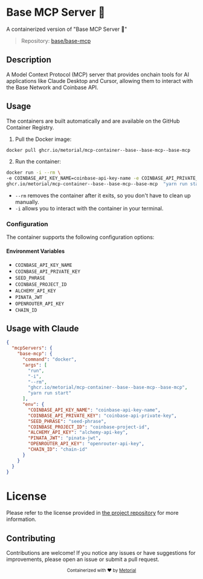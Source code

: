 
# Base MCP Server 🔵

A containerized version of "Base MCP Server 🔵"

> Repository: [base/base-mcp](https://github.com/base/base-mcp)

## Description

A Model Context Protocol (MCP) server that provides onchain tools for AI applications like Claude Desktop and Cursor, allowing them to interact with the Base Network and Coinbase API.


## Usage

The containers are built automatically and are available on the GitHub Container Registry.

1. Pull the Docker image:

```bash
docker pull ghcr.io/metorial/mcp-container--base--base-mcp--base-mcp
```

2. Run the container:

```bash
docker run -i --rm \ 
-e COINBASE_API_KEY_NAME=coinbase-api-key-name -e COINBASE_API_PRIVATE_KEY=coinbase-api-private-key -e SEED_PHRASE=seed-phrase -e COINBASE_PROJECT_ID=coinbase-project-id -e ALCHEMY_API_KEY=alchemy-api-key -e PINATA_JWT=pinata-jwt -e OPENROUTER_API_KEY=openrouter-api-key -e CHAIN_ID=chain-id \
ghcr.io/metorial/mcp-container--base--base-mcp--base-mcp  "yarn run start"
```

- `--rm` removes the container after it exits, so you don't have to clean up manually.
- `-i` allows you to interact with the container in your terminal.



### Configuration

The container supports the following configuration options:




#### Environment Variables

- `COINBASE_API_KEY_NAME`
- `COINBASE_API_PRIVATE_KEY`
- `SEED_PHRASE`
- `COINBASE_PROJECT_ID`
- `ALCHEMY_API_KEY`
- `PINATA_JWT`
- `OPENROUTER_API_KEY`
- `CHAIN_ID`




## Usage with Claude

```json
{
  "mcpServers": {
    "base-mcp": {
      "command": "docker",
      "args": [
        "run",
        "-i",
        "--rm",
        "ghcr.io/metorial/mcp-container--base--base-mcp--base-mcp",
        "yarn run start"
      ],
      "env": {
        "COINBASE_API_KEY_NAME": "coinbase-api-key-name",
        "COINBASE_API_PRIVATE_KEY": "coinbase-api-private-key",
        "SEED_PHRASE": "seed-phrase",
        "COINBASE_PROJECT_ID": "coinbase-project-id",
        "ALCHEMY_API_KEY": "alchemy-api-key",
        "PINATA_JWT": "pinata-jwt",
        "OPENROUTER_API_KEY": "openrouter-api-key",
        "CHAIN_ID": "chain-id"
      }
    }
  }
}
```

# License

Please refer to the license provided in [the project repository](https://github.com/base/base-mcp) for more information.

## Contributing

Contributions are welcome! If you notice any issues or have suggestions for improvements, please open an issue or submit a pull request.

<div align="center">
  <sub>Containerized with ❤️ by <a href="https://metorial.com">Metorial</a></sub>
</div>
  